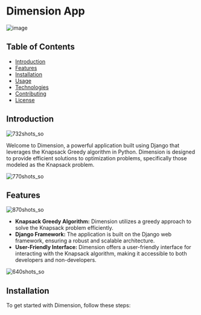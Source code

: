 # Dimension App
![image](https://github.com/Rahmn-Dev/Dimension-Django/assets/66931894/e539cc22-0d27-4428-bad5-76cebacb4289)



## Table of Contents
- [Introduction](#introduction)
- [Features](#features)
- [Installation](#installation)
- [Usage](#usage)
- [Technologies](#technologies)
- [Contributing](#contributing)
- [License](#license)

## Introduction
![732shots_so](https://github.com/Rahmn-Dev/Dimension-Django/assets/66931894/e15e820f-cbc2-4a53-89b6-4dc977c4da92)

Welcome to Dimension, a powerful application built using Django that leverages the Knapsack Greedy algorithm in Python. Dimension is designed to provide efficient solutions to optimization problems, specifically those modeled as the Knapsack problem.

![770shots_so](https://github.com/Rahmn-Dev/Dimension-Django/assets/66931894/a1188f4f-750a-45c7-a9be-a0bb03eb15d5)

## Features
![870shots_so](https://github.com/Rahmn-Dev/Dimension-Django/assets/66931894/c31bd16a-81ee-45da-a766-64072ab4d2e2)

- **Knapsack Greedy Algorithm:** Dimension utilizes a greedy approach to solve the Knapsack problem efficiently.
- **Django Framework:** The application is built on the Django web framework, ensuring a robust and scalable architecture.
- **User-Friendly Interface:** Dimension offers a user-friendly interface for interacting with the Knapsack algorithm, making it accessible to both developers and non-developers.

![640shots_so](https://github.com/Rahmn-Dev/Dimension-Django/assets/66931894/45a8f973-7400-415a-8a71-e054182f3118)

## Installation
To get started with Dimension, follow these steps:
